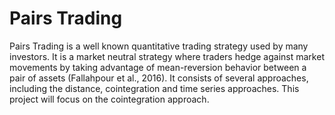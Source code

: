 # Pairs Trading
Pairs Trading is a well known quantitative trading strategy used by many investors. It is a market neutral strategy where traders hedge against market movements by taking advantage of mean-reversion behavior between a pair of assets (Fallahpour et al., 2016). It consists of several approaches, including the distance, cointegration and time series approaches. This project will focus on the cointegration approach.
